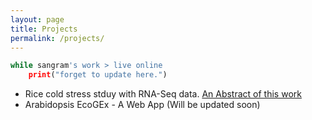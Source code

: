 ```yaml
---
layout: page
title: Projects
permalink: /projects/
---
```


```python
while sangram's work > live online
	print("forget to update here.")
```
* Rice cold stress stduy with RNA-Seq data. [An Abstract of this work](https://www.canadianjbiotech.com/CAN_J_BIOTECH/Archives/v1/Special%20Issue/cjb.2017-a187.pdf)
* Arabidopsis EcoGEx - A Web App (Will be updated soon)
